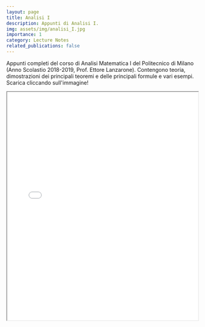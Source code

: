 ```yaml
---
layout: page
title: Analisi I
description: Appunti di Analisi I.
img: assets/img/analisi_I.jpg
importance: 1
category: Lecture Notes
related_publications: false
---
```


Appunti completi del corso di Analisi Matematica I del Politecnico di Milano (Anno Scolastio 2018-2019, Prof. Ettore Lanzarone). Contengono teoria, dimostrazioni dei principali teoremi e delle principali formule e vari esempi. Scarica cliccando sull'immagine!

<iframe src="{{ analisi_I.pdf | prepend: 'assets/pdf/' | relative_url}}" width="100%" height="600px">
  This browser does not support PDFs. Please download the PDF to view it: 
  <a href="{{ analisi_I.pdf | prepend: 'assets/pdf/' | relative_url}}">Download PDF</a>.
</iframe>
